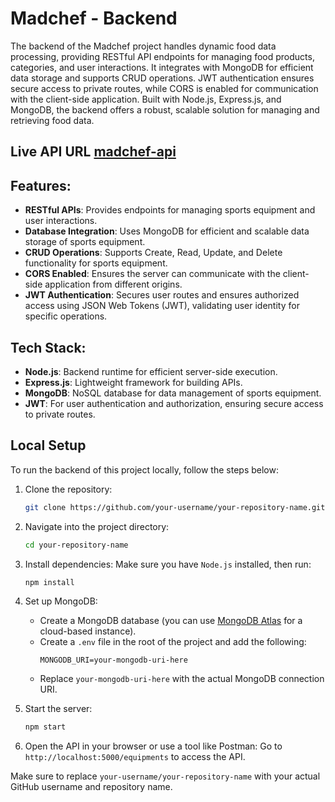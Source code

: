 # Madchef - Backend

The backend of the Madchef project handles dynamic food data processing, providing RESTful API endpoints for managing food products, categories, and user interactions. It integrates with MongoDB for efficient data storage and supports CRUD operations. JWT authentication ensures secure access to private routes, while CORS is enabled for communication with the client-side application. Built with Node.js, Express.js, and MongoDB, the backend offers a robust, scalable solution for managing and retrieving food data.

## Live API URL [madchef-api](https://madchef-server-side.vercel.app/allfood)

## Features:

- **RESTful APIs**: Provides endpoints for managing sports equipment and user interactions.
- **Database Integration**: Uses MongoDB for efficient and scalable data storage of sports equipment.
- **CRUD Operations**: Supports Create, Read, Update, and Delete functionality for sports equipment.
- **CORS Enabled**: Ensures the server can communicate with the client-side application from different origins.
- **JWT Authentication**: Secures user routes and ensures authorized access using JSON Web Tokens (JWT), validating user identity for specific operations.

## Tech Stack:

- **Node.js**: Backend runtime for efficient server-side execution.
- **Express.js**: Lightweight framework for building APIs.
- **MongoDB**: NoSQL database for data management of sports equipment.
- **JWT**: For user authentication and authorization, ensuring secure access to private routes.

## Local Setup

To run the backend of this project locally, follow the steps below:

1. Clone the repository:
    ```bash
    git clone https://github.com/your-username/your-repository-name.git
    ```

2. Navigate into the project directory:
    ```bash
    cd your-repository-name
    ```

3. Install dependencies:
   Make sure you have `Node.js` installed, then run:
    ```bash
    npm install
    ```

4. Set up MongoDB:
   - Create a MongoDB database (you can use [MongoDB Atlas](https://www.mongodb.com/cloud/atlas) for a cloud-based instance).
   - Create a `.env` file in the root of the project and add the following:
     ```env
     MONGODB_URI=your-mongodb-uri-here
     ```
   - Replace `your-mongodb-uri-here` with the actual MongoDB connection URI.

5. Start the server:
    ```bash
    npm start
    ```

6. Open the API in your browser or use a tool like Postman:
   Go to `http://localhost:5000/equipments` to access the API.

Make sure to replace `your-username/your-repository-name` with your actual GitHub username and repository name.


